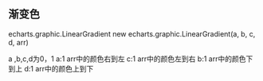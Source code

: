 ## 渐变色
echarts.graphic.LinearGradient
new echarts.graphic.LinearGradient(a, b, c, d, arr)

a ,b,c,d为0，1
a:1 arr中的颜色右到左
c:1 arr中的颜色左到右
b:1 arr中的颜色下到上
d:1 arr中的颜色上到下
